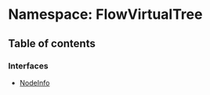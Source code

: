 # Namespace: FlowVirtualTree

## Table of contents

### Interfaces

* [NodeInfo](/auto-docs/fixed-layout-editor/interfaces/FlowVirtualTree.NodeInfo.md)
